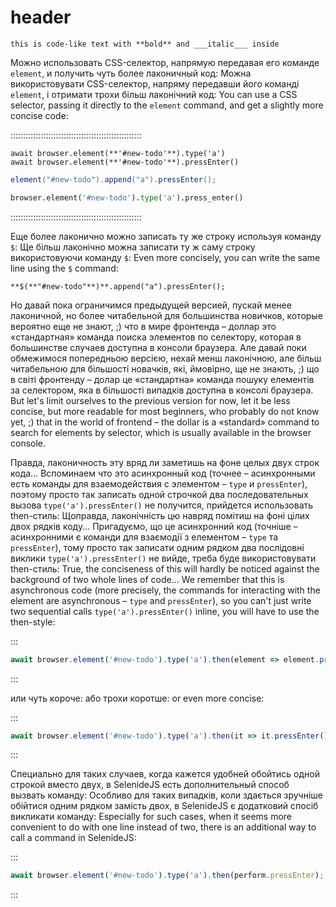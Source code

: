 <localized main="ru"/>
<codalized main="ts"/>

# header

```poetry
this is code-like text with **bold** and ___italic___ inside
```

<ru>Можно использовать CSS-селектор, напрямую передавая его команде `element`, и получить чуть более лаконичный код:</ru>
<uk>Можна використовувати CSS-селектор, напряму передавши його команді `element`, і отримати трохи більш лаконічний код:</uk>
<en>You can use a CSS selector, passing it directly to the `element` command, and get a slightly more concise code:</en>

::::::::::::::::::::::::::::::::::::::::::::::::::::
```poetry: js ts
await browser.element(**'#new-todo'**).type('a')
await browser.element(**'#new-todo'**).pressEnter()
```
```java
element("#new-todo").append("a").pressEnter();
```
```py
browser.element('#new-todo').type('a').press_enter()
```
::::::::::::::::::::::::::::::::::::::::::::::::::::

<java>

<ru>Еще более лаконично можно записать ту же строку используя команду `$`:</ru>
<uk>Ще більш лаконічно можна записати ту ж саму строку використовуючи команду `$`:</uk>
<en>Even more concisely, you can write the same line using the `$` command:</en>
```poetry
**$(**"#new-todo"**)**.append("a").pressEnter();
```

<ru>Но давай пока ограничимся предыдущей версией, пускай менее лаконичной, но более читабельной для большинства новичков, которые вероятно еще не знают, ;) что в мире фронтенда – доллар это «стандартная» команда поиска элементов по селектору, которая в большинстве случаев доступна в консоли браузера.</ru>
<uk>Але давай поки обмежимося попередньою версією, нехай менш лаконічною, але більш читабельною для більшості новачків, які, ймовірно, ще не знають, ;) що в світі фронтенду – долар це «стандартна» команда пошуку елементів за селектором, яка в більшості випадків доступна в консолі браузера.</uk>
<en>But let's limit ourselves to the previous version for now, let it be less concise, but more readable for most beginners, who probably do not know yet, ;) that in the world of frontend – the dollar is a «standard» command to search for elements by selector, which is usually available in the browser console.</en>

</java>

<js-ts>

<ru>Правда, лаконичность эту вряд ли заметишь на фоне целых двух строк кода... Вспоминаем что это асинхронный код (точнее – асинхронными есть команды для взаемодействия с элементом – `type` и `pressEnter`), поэтому просто так записать одной строчкой два последовательных вызова `type('a').pressEnter()` не получится, прийдется использовать then-стиль:</ru>
<uk>Щоправда, лаконічність цю навряд помітиш на фоні цілих двох рядків коду... Пригадуємо, що це асинхронний код (точніше – асинхронними є команди для взаємодії з елементом – `type` та `pressEnter`), тому просто так записати одним рядком два послідовні виклики `type('a').pressEnter()` не вийде, треба буде використовувати then-стиль:</uk>
<en>True, the conciseness of this will hardly be noticed against the background of two whole lines of code... We remember that this is asynchronous code (more precisely, the commands for interacting with the element are asynchronous – `type` and `pressEnter`), so you can't just write two sequential calls `type('a').pressEnter()` inline, you will have to use the then-style:</en>

:::
```js ts
await browser.element('#new-todo').type('a').then(element => element.pressEnter())
```
:::

<ru>или чуть короче:</ru>
<uk>або трохи коротше:</uk>
<en>or even more concise:</en>

:::
```js ts
await browser.element('#new-todo').type('a').then(it => it.pressEnter())
```
:::

<ru>Специально для таких случаев, когда кажется удобней обойтись одной строкой вместо двух, в SelenideJS есть дополнительный способ вызвать команду:</ru>
<uk>Особливо для таких випадків, коли здається зручніше обійтися одним рядком замість двох, в SelenideJS є додатковий спосіб викликати команду:</uk>
<en>Especially for such cases, when it seems more convenient to do with one line instead of two, there is an additional way to call a command in SelenideJS:</en>

:::
```js ts
await browser.element('#new-todo').type('a').then(perform.pressEnter);
```
:::

</js-ts>
